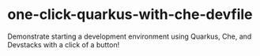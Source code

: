 # one-click-quarkus-with-che-devfile
Demonstrate starting a development environment using Quarkus, Che, and Devstacks with a click of a button!
